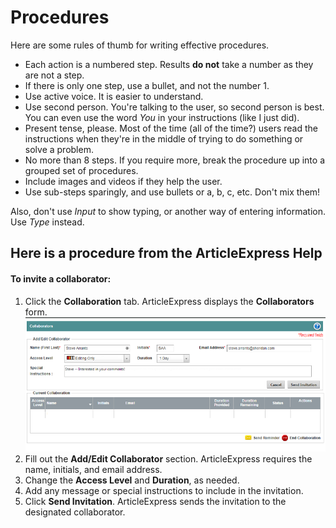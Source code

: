 Procedures
==========

Here are some rules of thumb for writing effective procedures.

* Each action is a numbered step. Results **do not** take a number as they are not a step.
* If there is only one step, use a bullet, and not the number 1.
* Use active voice. It is easier to understand.
* Use second person. You're talking to the user, so second person is best. You can even use the word *You* in your instructions (like I just did).
* Present tense, please. Most of the time (all of the time?) users read the instructions when they're in the middle of trying to do something or solve a problem.
* No more than 8 steps. If you require more, break the procedure up into a grouped set of procedures.
* Include images and videos if they help the user.
* Use sub-steps sparingly, and use bullets or a, b, c, etc. Don't mix them!

Also, don't use *Input* to show typing, or another way of entering
information. Use *Type* instead.

Here is a procedure from the ArticleExpress Help
------------------------------------------------

#### To invite a collaborator:

1.  Click the **Collaboration** tab. ArticleExpress displays the
    **Collaborators** form.
    [![](Resources/Images/PRX_COLLAB_FORM.png)](Resources/Images/PRX_COLLAB_FORM.png)
2.  Fill out the **Add/Edit Collaborator** section. ArticleExpress
    requires the name, initials, and email address.
3.  Change the **Access Level** and **Duration**, as needed.
4.  Add any message or special instructions to include in the invitation.
5.  Click **Send Invitation**. ArticleExpress sends the invitation to
    the designated collaborator.
